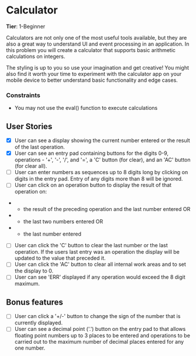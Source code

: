 # Calculator

**Tier**: 1-Beginner

Calculators are not only one of the most useful tools available, but they are also a great way to understand UI and event processing in an application. In this problem you will create a calculator that supports basic arithmetic calculations on integers.

The styling is up to you so use your imagination and get creative! You might also find it worth your time to experiment with the calculator app on your mobile device to better understand basic functionality and edge cases.

### Constraints
 - You may not use the eval() function to execute calculations

## User Stories

 - [x] User can see a display showing the current number entered or the result of the last operation.
 - [x] User can see an entry pad containing buttons for the digits 0-9, operations - '+', '-', '/', and '=', a 'C' button (for clear), and an 'AC' button (for clear all).
 - [ ] User can enter numbers as sequences up to 8 digits long by clicking on digits in the entry pad. Entry of any digits more than 8 will be ignored.
 - [ ] User can click on an operation button to display the result of that operation on:
 - - the result of the preceding operation and the last number entered OR
 - - the last two numbers entered OR
 - - the last number entered
 - [ ] User can click the 'C' button to clear the last number or the last operation. If the users last entry was an operation the display will be updated to the value that preceded it.
 - [ ] User can click the 'AC' button to clear all internal work areas and to set the display to 0.
 - [ ] User can see 'ERR' displayed if any operation would exceed the 8 digit maximum.

 ## Bonus features

 - [ ] User can click a '+/-' button to change the sign of the number that is currently displayed.
 - [ ] User can see a decimal point ('.') button on the entry pad to that allows floating point numbers up to 3 places to be entered and operations to be carried out to the maximum number of decimal places entered for any one number.
